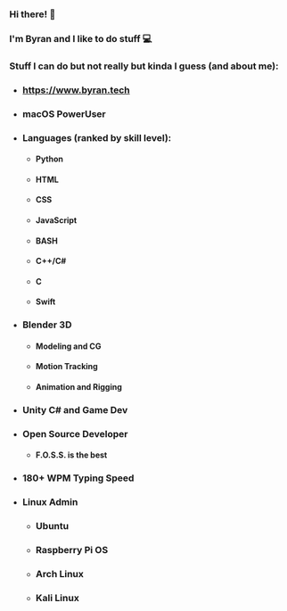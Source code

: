 ### Hi there! 👋

### I'm Byran and I like to do stuff  💻 

### Stuff I can do but not really but kinda I guess (and about me):



* ### https://www.byran.tech 
* ### macOS PowerUser
* ### Languages (ranked by skill level):
  - #### Python
  - #### HTML
  - #### CSS
  - #### JavaScript
  - #### BASH
  - #### C++/C#
  - #### C
  - #### Swift
* ### Blender 3D
  - #### Modeling and CG
  - #### Motion Tracking
  - #### Animation and Rigging 
* ### Unity C# and Game Dev
* ### Open Source Developer
  - #### F.O.S.S. is the best
* ### 180+ WPM Typing Speed
* ### Linux Admin
   - ### Ubuntu
   - ### Raspberry Pi OS
   - ### Arch Linux
   - ### Kali Linux

